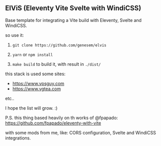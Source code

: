 
## ElViS (Eleventy Vite Svelte with WindiCSS)

Base template for integrating a Vite build with Eleventy, Svelte and WindiCSS.


so use it:

1. `git clone https://github.com/genesem/elvis`

2. `yarn` or `npm install`

3. `make build` to build it, with result in `./dist/`


this stack is used some sites:

* https://www.vpsguy.com
* https://www.vgtea.com

etc..

I hope the list will grow. :)

P.S. this thing based heavily on th works of  @fpapado: https://github.com/fpapado/eleventy-with-vite

with some mods from me, like:
CORS configuration, Svelte and WindiCSS integrations.









